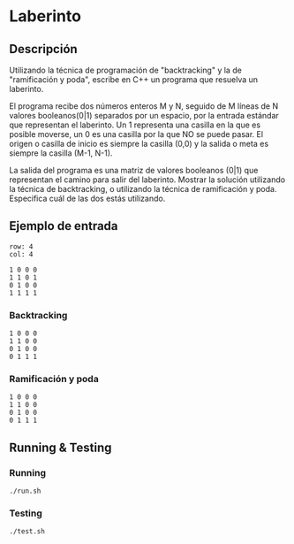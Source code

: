 # Laberinto

## Descripción

Utilizando la técnica de programación de "backtracking" y la de "ramificación y poda", escribe en C++ un programa que resuelva un laberinto.

El programa recibe dos números enteros M y N, seguido de M líneas de N valores booleanos(0|1) separados por un espacio, por la entrada estándar que representan el laberinto. Un 1 representa una casilla en la que es posible moverse, un 0 es una casilla por la que NO se puede pasar.
El origen o casilla de inicio es siempre la casilla (0,0) y la salida o meta es siempre la casilla (M-1, N-1).

La salida del programa es una matriz de valores booleanos (0|1) que representan el camino para salir del laberinto. Mostrar la solución utilizando la técnica de backtracking, o utilizando la técnica de ramificación y poda. Especifica cuál de las dos estás utilizando.

## Ejemplo de entrada

```{bash}
row: 4
col: 4

1 0 0 0
1 1 0 1
0 1 0 0
1 1 1 1
```

### Backtracking

```{bash}
1 0 0 0
1 1 0 0
0 1 0 0
0 1 1 1
```

### Ramificación y poda

```{bash}
1 0 0 0
1 1 0 0
0 1 0 0
0 1 1 1
```

## Running & Testing

### Running
```{bash}
./run.sh
```

### Testing
```{bash}
./test.sh
```
